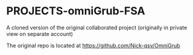 # PROJECTS-omniGrub-FSA
A cloned version of the original collaborated project (originally in private view on separate account)

The original repo is located at https://github.com/Nick-qsv/OmniGrub
